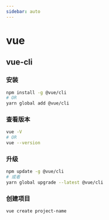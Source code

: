 ```yaml
---
sidebar: auto
---
```


# vue

## vue-cli

### 安装

```sh
npm install -g @vue/cli
# OR
yarn global add @vue/cli
```

### 查看版本

```sh
vue -V
# OR
vue --version
```

### 升级

```sh
npm update -g @vue/cli
# 或者
yarn global upgrade --latest @vue/cli
```

### 创建项目

```sh
vue create project-name
```